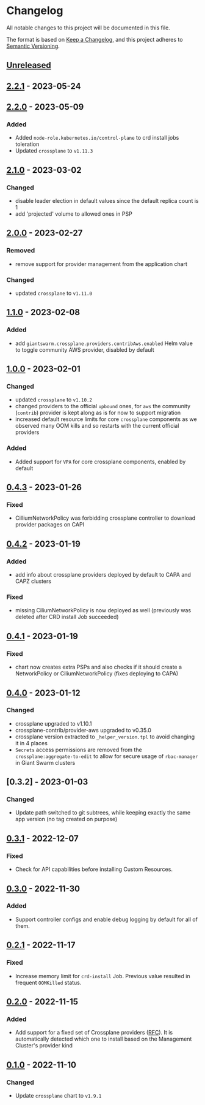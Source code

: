 # Changelog

All notable changes to this project will be documented in this file.

The format is based on [Keep a Changelog](https://keepachangelog.com/en/1.0.0/),
and this project adheres to [Semantic Versioning](https://semver.org/spec/v2.0.0.html).

## [Unreleased]

## [2.2.1] - 2023-05-24

## [2.2.0] - 2023-05-09

### Added

- Added `node-role.kubernetes.io/control-plane` to crd install jobs toleration
- Updated `crossplane` to `v1.11.3`

## [2.1.0] - 2023-03-02

### Changed

- disable leader election in default values since the default replica count is 1
- add 'projected' volume to allowed ones in PSP

## [2.0.0] - 2023-02-27

### Removed

- remove support for provider management from the application chart

### Changed

- updated `crossplane` to `v1.11.0`

## [1.1.0] - 2023-02-08

### Added

- add `giantswarm.crossplane.providers.contribAws.enabled` Helm value to toggle community AWS provider, disabled by default

## [1.0.0] - 2023-02-01

### Changed

- updated `crossplane` to `v1.10.2`
- changed providers to the official `upbound` ones, for `aws` the community (`contrib`) provider is kept along as is for now to support migration
- increased default resource limits for core `crossplane` components as we observed many OOM kills and so restarts with the current official providers

### Added

- Added support for `VPA` for core crossplane components, enabled by default

## [0.4.3] - 2023-01-26

### Fixed

- CilliumNetworkPolicy was forbidding crossplane controller to download provider packages on CAPI

## [0.4.2] - 2023-01-19

### Added

- add info about crossplane providers deployed by default to CAPA and CAPZ clusters

### Fixed

- missing CiliumNetworkPolicy is now deployed as well (previously was deleted after CRD install Job succeeded)

## [0.4.1] - 2023-01-19

### Fixed

- chart now creates extra PSPs and also checks if it should create a NetworkPolicy or CiliumNetworkPolicy (fixes deploying to CAPA)

## [0.4.0] - 2023-01-12

### Changed

- crossplane upgraded to v1.10.1
- crossplane-contrib/provider-aws upgraded to v0.35.0
- crossplane version extracted to `_helper_version.tpl` to avoid changing it in 4 places
- `Secrets` access permissions are removed from the `crossplane:aggregate-to-edit` to allow for secure usage of `rbac-manager` in
Giant Swarm clusters

## [0.3.2] - 2023-01-03

### Changed

- Update path switched to git subtrees, while keeping exactly the same app version (no tag created on purpose)

## [0.3.1] - 2022-12-07

### Fixed

- Check for API capabilities before installing Custom Resources.

## [0.3.0] - 2022-11-30

### Added

- Support controller configs and enable debug logging by default for all of them.

## [0.2.1] - 2022-11-17

### Fixed

- Increase memory limit for `crd-install` Job. Previous value resulted in frequent `OOMKilled` status.

## [0.2.0] - 2022-11-15

### Added

- Add support for a fixed set of Crossplane providers ([RFC](https://github.com/giantswarm/rfc/blob/main/crossplane/README.md)). It is automatically detected which one to install based on the Management Cluster's provider kind

## [0.1.0] - 2022-11-10

### Changed

- Update `crossplane` chart to `v1.9.1`

[Unreleased]: https://github.com/giantswarm/crossplane/compare/v2.2.1...HEAD
[2.2.1]: https://github.com/giantswarm/crossplane/compare/v2.2.0...v2.2.1
[2.2.0]: https://github.com/giantswarm/crossplane/compare/v2.1.0...v2.2.0
[2.1.0]: https://github.com/giantswarm/crossplane/compare/v2.0.0...v2.1.0
[2.0.0]: https://github.com/giantswarm/crossplane/compare/v1.1.0...v2.0.0
[1.1.0]: https://github.com/giantswarm/crossplane/compare/v1.0.0...v1.1.0
[1.0.0]: https://github.com/giantswarm/crossplane/compare/v0.4.3...v1.0.0
[0.4.3]: https://github.com/giantswarm/crossplane/compare/v0.4.2...v0.4.3
[0.4.2]: https://github.com/giantswarm/crossplane/compare/v0.4.1...v0.4.2
[0.4.1]: https://github.com/giantswarm/crossplane/compare/v0.4.0...v0.4.1
[0.4.0]: https://github.com/giantswarm/crossplane/compare/v0.3.1...v0.4.0
[0.3.1]: https://github.com/giantswarm/crossplane/compare/v0.3.0...v0.3.1
[0.3.0]: https://github.com/giantswarm/crossplane/compare/v0.2.1...v0.3.0
[0.2.1]: https://github.com/giantswarm/crossplane/compare/v0.2.0...v0.2.1
[0.2.0]: https://github.com/giantswarm/crossplane/compare/v0.1.0...v0.2.0
[0.1.0]: https://github.com/giantswarm/crossplane/releases/tag/v0.1.0
